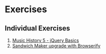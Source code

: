 # Exercises

## Individual Exercises

1. [Music History 5 - jQuery Basics](MUSIC_HISTORY_5.md)
1. [Sandwich Maker upgrade with Browserify](SANDWICH_MAKER.md)
